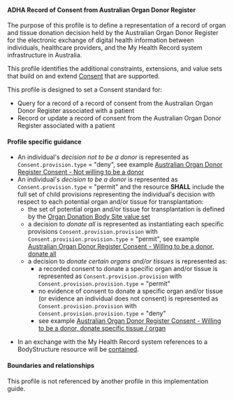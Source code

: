 #### ADHA Record of Consent from Australian Organ Donor Register
The purpose of this profile is to define a representation of a record of organ and tissue donation decision held by the Australian Organ Donor Register for the electronic exchange of digital health information between individuals, healthcare providers, and the My Health Record system infrastructure in Australia.

This profile identifies the additional constraints, extensions, and value sets that build on and extend [Consent](http://hl7.org/fhir/R4/consent.html) that are supported. 

This profile is designed to set a Consent standard for:
* Query for a record of a record of consent from the Australian Organ Donor Register associated with a patient
* Record or update a record of consent from the Australian Organ Donor Register associated with a patient


#### Profile specific guidance
* An individual's *decision not to be a donor* is represented as `Consent.provision.type` = "deny", see example [Australian Organ Donor Register Consent - Not willing to be a donor](Consent-aodr-01.html)
* An individual's *decision to be a donor* is represented as `Consent.provision.type` = "permit" and the resource **SHALL** include the full set of child provisions representing the individual's decision with respect to each potential organ and/or tissue for transplantation:
  - the set of potential organ and/or tissue for transplantation is defined by the [Organ Donation Body Site value set](https://healthterminologies.gov.au/fhir/ValueSet/organ-donation-body-site-1)
  - a decision to *donate all* is represented as instantiating each specific provisions `Consent.provision.provision` with `Consent.provision.provision.type` = "permit", see example [Australian Organ Donor Register Consent - Willing to be a donor, donate all](Consent-aodr-02.html)
  - a decision to *donate certain organs and/or tissues* is represented as:
     - a recorded consent to donate a specific organ and/or tissue is represented as `Consent.provision.provision` with `Consent.provision.provision.type` = "permit"
     - no evidence of consent to donate a specific organ and/or tissue (or evidence an individual does not consent) is represented as `Consent.provision.provision` with `Consent.provision.provision.type` = "deny"
     - see example [Australian Organ Donor Register Consent - Willing to be a donor, donate specific tissue / organ](Consent-aodr-03.html)
- In an exchange with the My Health Record system references to a BodyStructure resource will be [contained](http://hl7.org/fhir/R4/references.html#contained).


#### Boundaries and relationships
This profile is not referenced by another profile in this implementation guide.

